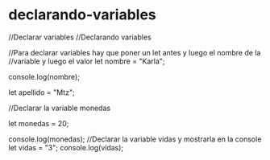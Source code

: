 # declarando-variables
//Declarar variables
//Declarando variables

//Para declarar variables hay que poner un let antes y luego el nombre de la
//variable y luego el valor
let nombre = "Karla";

console.log(nombre);

let apellido = "Mtz";

//Declarar la variable monedas

let monedas = 20;

console.log(monedas);
//Declarar la variable vidas y mostrarla en la console
let vidas = "3";
console.log(vidas);
